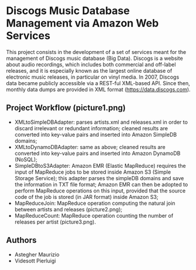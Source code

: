 # Discogs Music Database Management via Amazon Web Services

This project consists in the development of a set of services meant for the management of Discogs music database (Big Data). Discogs is a website about audio recordings, which includes both commercial and off-label releases, and it is especially known as the largest online database of electronic music releases, in particular on vinyl media. In 2007, Discogs data became publicly accessible via a REST-ful XML-based API. Since then, monthly data dumps are provided in XML format (https://data.discogs.com).

## Project Workflow (picture1.png)

* XMLtoSimpleDBAdapter: parses artists.xml and releases.xml in order to discard irrelevant or redundant information; cleaned results are converted into key-value pairs and inserted into Amazon SimpleDB domains;
* XMLtoDynamoDBAdapter: same as above; cleaned results are converted into key-value pairs and inserted into Amazon DynamoDB (NoSQL);
* SimpleDBtoS3Adapter: Amazon EMR (Elastic MapReduce) requires the input of MapReduce jobs to be stored inside Amazon S3 (Simple Storage Service); this adapter parses the simpleDB domains and save the information in TXT file format; Amazon EMR can then be adopted to perform MapReduce operations on this input, provided that the source code of the job is stored (in JAR format) inside Amazon S3;
* MapReduceJoin: MapReduce operation computing the natural join between artists and releases (picture2.png);
* MapReduceCount: MapReduce operation counting the number of releases per artist (picture3.png).

## Authors

* Astegher Maurizio
* Videsott Pierluigi
